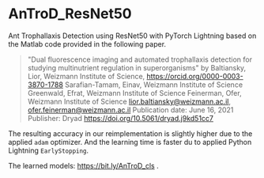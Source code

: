 # AnTroD_ResNet50
Ant Trophallaxis Detection using ResNet50 with PyTorch Lightning based on the Matlab code provided in the following paper.

> "Dual fluorescence imaging and automated trophallaxis detection for studying multinutrient regulation in superorganisms" by Baltiansky, Lior, Weizmann Institute of Science, https://orcid.org/0000-0003-3870-1788
Sarafian-Tamam, Einav, Weizmann Institute of Science
Greenwald, Efrat, Weizmann Institute of Science
Feinerman, Ofer, Weizmann Institute of Science
lior.baltiansky@weizmann.ac.il, ofer.feinerman@weizmann.ac.il
Publication date: June 16, 2021
Publisher: Dryad
https://doi.org/10.5061/dryad.j9kd51cc7

The resulting accuracy in our reimplementation is slightly higher due to the applied `adam` optimizer. And the learning time is faster du to applied Python Lightning `EarlyStopping`.

The learned models: https://bit.ly/AnTroD_cls .